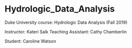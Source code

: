 # Hydrologic_Data_Analysis
Duke University course: Hydrologic Data Analysis (Fall 2019)

Instructor: Kateri Salk
Teaching Assistant: Cathy Chamberlin

Student: Caroline Watson
